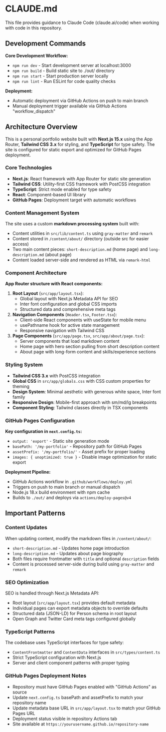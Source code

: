 # CLAUDE.md

This file provides guidance to Claude Code (claude.ai/code) when working with code in this repository.

## Development Commands

**Core Development Workflow:**
- `npm run dev` - Start development server at localhost:3000
- `npm run build` - Build static site to ./out/ directory
- `npm run start` - Start production server locally
- `npm run lint` - Run ESLint for code quality checks

**Deployment:**
- Automatic deployment via GitHub Actions on push to main branch
- Manual deployment trigger available via GitHub Actions "workflow_dispatch"

## Architecture Overview

This is a personal portfolio website built with **Next.js 15.x** using the App Router, **Tailwind CSS 3.x** for styling, and **TypeScript** for type safety. The site is configured for static export and optimized for GitHub Pages deployment.

### Core Technologies
- **Next.js**: React framework with App Router for static site generation
- **Tailwind CSS**: Utility-first CSS framework with PostCSS integration
- **TypeScript**: Strict mode enabled for type safety
- **React**: Component-based UI library
- **GitHub Pages**: Deployment target with automatic workflows

### Content Management System
The site uses a custom **markdown processing system** built with:
- Content utilities in `src/lib/content.ts` using `gray-matter` and `remark`
- Content stored in `/content/about/` directory (outside src for easier access)
- Two main content pieces: `short-description.md` (home page) and `long-description.md` (about page)
- Content loaded server-side and rendered as HTML via `remark-html`

### Component Architecture
**App Router structure with React components:**
1. **Root Layout** (`src/app/layout.tsx`): 
   - Global layout with Next.js Metadata API for SEO
   - Inter font configuration and global CSS imports
   - Structured data and comprehensive meta tags
2. **Navigation Components** (`Header.tsx`, `Footer.tsx`):
   - Client-side React components with useState for mobile menu
   - usePathname hook for active state management
   - Responsive navigation with Tailwind CSS
3. **Page Components** (`src/app/page.tsx`, `src/app/about/page.tsx`):
   - Server components that load markdown content
   - Home page with hero section pulling from short description content
   - About page with long-form content and skills/experience sections

### Styling System
- **Tailwind CSS 3.x** with PostCSS integration
- **Global CSS** in `src/app/globals.css` with CSS custom properties for theming
- **Design System**: Minimal aesthetic with generous white space, Inter font family
- **Responsive Design**: Mobile-first approach with sm/md/lg breakpoints
- **Component Styling**: Tailwind classes directly in TSX components

### GitHub Pages Configuration
**Key configuration in `next.config.ts`:**
- `output: 'export'` - Static site generation mode
- `basePath: '/my-portfolio'` - Repository path for GitHub Pages
- `assetPrefix: '/my-portfolio/'` - Asset prefix for proper loading
- `images: { unoptimized: true }` - Disable image optimization for static export

**Deployment Pipeline:**
- GitHub Actions workflow in `.github/workflows/deploy.yml`
- Triggers on push to main branch or manual dispatch
- Node.js 18.x build environment with npm cache
- Builds to `./out/` and deploys via `actions/deploy-pages@v4`

## Important Patterns

### Content Updates
When updating content, modify the markdown files in `/content/about/`:
- `short-description.md` - Updates home page introduction
- `long-description.md` - Updates about page biography
- Both files require frontmatter with `title` and optional `description` fields
- Content is processed server-side during build using `gray-matter` and `remark`

### SEO Optimization
SEO is handled through Next.js Metadata API:
- Root layout (`src/app/layout.tsx`) provides default metadata
- Individual pages can export metadata objects to override defaults
- Structured data (JSON-LD) for Person schema in root layout
- Open Graph and Twitter Card meta tags configured globally

### TypeScript Patterns
The codebase uses TypeScript interfaces for type safety:
- `ContentFrontmatter` and `ContentData` interfaces in `src/types/content.ts`
- Strict TypeScript configuration with Next.js
- Server and client component patterns with proper typing

### GitHub Pages Deployment Notes
- Repository must have GitHub Pages enabled with "GitHub Actions" as source
- Update `next.config.ts` basePath and assetPrefix to match your repository name
- Update metadata base URL in `src/app/layout.tsx` to match your GitHub Pages URL
- Deployment status visible in repository Actions tab
- Site available at `https://yourusername.github.io/repository-name`